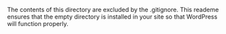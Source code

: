 The contents of this directory are excluded by the .gitignore. This reademe ensures that the empty directory is installed in your site so that WordPress will function properly.
